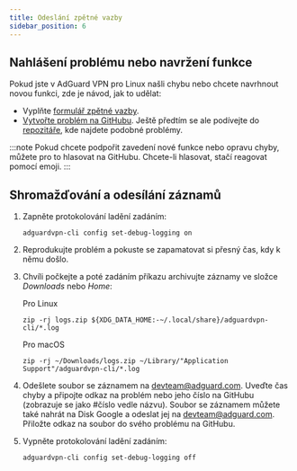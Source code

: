 ```yaml
---
title: Odeslání zpětné vazby
sidebar_position: 6
---
```


## Nahlášení problému nebo navržení funkce

Pokud jste v AdGuard VPN pro Linux našli chybu nebo chcete navrhnout novou funkci, zde je návod, jak to udělat:

- Vyplňte [formulář zpětné vazby](https://surveys.adguard.com/en/vpn_linux/form.html).
- [Vytvořte problém na GitHubu](https://github.com/AdguardTeam/AdGuardVPNCLI/issues/new/choose). Ještě předtím se ale podívejte do [repozitáře](https://github.com/AdguardTeam/AdGuardVPNCLI/issues?q=is%3Aissue), kde najdete podobné problémy.

:::note
Pokud chcete podpořit zavedení nové funkce nebo opravu chyby, můžete pro to hlasovat na GitHubu. Chcete-li hlasovat, stačí reagovat pomocí emoji.
:::

## Shromažďování a odesílání záznamů

1. Zapněte protokolování ladění zadáním:

   `adguardvpn-cli config set-debug-logging on`

2. Reprodukujte problém a pokuste se zapamatovat si přesný čas, kdy k němu došlo.

3. Chvíli počkejte a poté zadáním příkazu archivujte záznamy ve složce _Downloads_ nebo _Home_:

   Pro Linux

   `zip -rj logs.zip ${XDG_DATA_HOME:-~/.local/share}/adguardvpn-cli/*.log`

   Pro macOS

   `zip -rj ~/Downloads/logs.zip ~/Library/"Application Support"/adguardvpn-cli/*.log`

4. Odešlete soubor se záznamem na devteam@adguard.com. Uveďte čas chyby a připojte odkaz na problém nebo jeho číslo na GitHubu (zobrazuje se jako #číslo vedle názvu). Soubor se záznamem můžete také nahrát na Disk Google a odeslat jej na devteam@adguard.com. Přiložte odkaz na soubor do svého problému na GitHubu.

5. Vypněte protokolování ladění zadáním:

   `adguardvpn-cli config set-debug-logging off`
